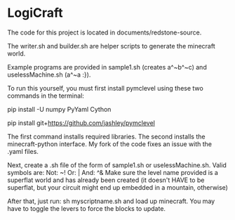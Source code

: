 # LogiCraft

The code for this project is located in documents/redstone-source.

The writer.sh and builder.sh are helper scripts to generate the minecraft world.

Example programs are provided in sample1.sh (creates a^~b^~c) and uselessMachine.sh (a^~a :}).

To run this yourself, you must first install pymclevel using these two commands in the terminal:

  pip install -U numpy PyYaml Cython
  
  pip install git+https://github.com/jashley/pymclevel
  
The first command installs required libraries. The second installs the minecraft-python interface. 
My fork of the code fixes an issue with the .yaml files.

Next, create a .sh file of the form of sample1.sh or uselessMachine.sh.
Valid symbols are:
  Not: ~!
  Or: |
  And: ^&
Make sure the level name provided is a superflat world and has already been created
  (it doesn't HAVE to be superflat, but your circuit might end up embedded in a mountain, otherwise)
  
After that, just run:
  sh myscriptname.sh
and load up minecraft. You may have to toggle the levers to force the blocks to update.
